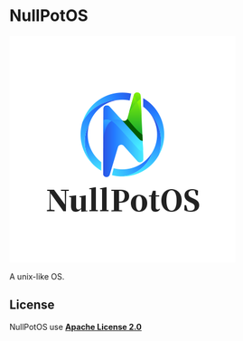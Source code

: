 # NullPotOS

![NullPotOS](./docs/img/logo/logo.bmp)

A unix-like OS.


## License

NullPotOS use **[Apache License 2.0](./LICENSE)**